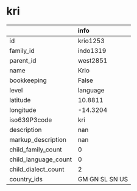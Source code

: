 # kri
|                      | info           |
|:---------------------|:---------------|
| id                   | krio1253       |
| family_id            | indo1319       |
| parent_id            | west2851       |
| name                 | Krio           |
| bookkeeping          | False          |
| level                | language       |
| latitude             | 10.8811        |
| longitude            | -14.3204       |
| iso639P3code         | kri            |
| description          | nan            |
| markup_description   | nan            |
| child_family_count   | 0              |
| child_language_count | 0              |
| child_dialect_count  | 2              |
| country_ids          | GM GN SL SN US |